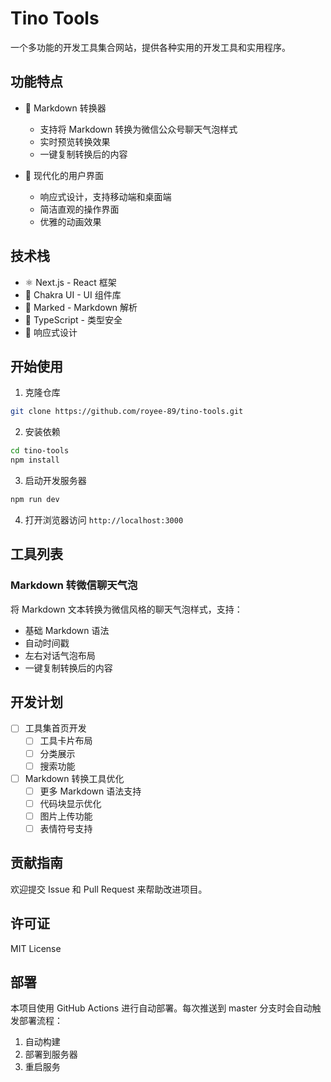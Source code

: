 # Tino Tools

一个多功能的开发工具集合网站，提供各种实用的开发工具和实用程序。

## 功能特点

- 🔄 Markdown 转换器
  - 支持将 Markdown 转换为微信公众号聊天气泡样式
  - 实时预览转换效果
  - 一键复制转换后的内容

- 🎨 现代化的用户界面
  - 响应式设计，支持移动端和桌面端
  - 简洁直观的操作界面
  - 优雅的动画效果

## 技术栈

- ⚛️ Next.js - React 框架
- 🎨 Chakra UI - UI 组件库
- 📝 Marked - Markdown 解析
- 🎯 TypeScript - 类型安全
- 📱 响应式设计

## 开始使用

1. 克隆仓库
```bash
git clone https://github.com/royee-89/tino-tools.git
```

2. 安装依赖
```bash
cd tino-tools
npm install
```

3. 启动开发服务器
```bash
npm run dev
```

4. 打开浏览器访问 `http://localhost:3000`

## 工具列表

### Markdown 转微信聊天气泡
将 Markdown 文本转换为微信风格的聊天气泡样式，支持：
- 基础 Markdown 语法
- 自动时间戳
- 左右对话气泡布局
- 一键复制转换后的内容

## 开发计划

- [ ] 工具集首页开发
  - [ ] 工具卡片布局
  - [ ] 分类展示
  - [ ] 搜索功能

- [ ] Markdown 转换工具优化
  - [ ] 更多 Markdown 语法支持
  - [ ] 代码块显示优化
  - [ ] 图片上传功能
  - [ ] 表情符号支持

## 贡献指南

欢迎提交 Issue 和 Pull Request 来帮助改进项目。

## 许可证

MIT License

## 部署

本项目使用 GitHub Actions 进行自动部署。每次推送到 master 分支时会自动触发部署流程：

1. 自动构建
2. 部署到服务器
3. 重启服务 